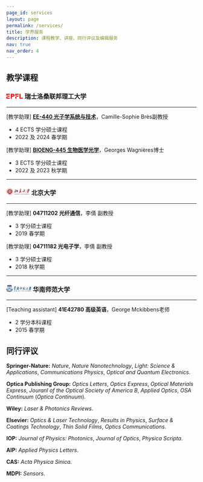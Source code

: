 ```yaml
---
page_id: services
layout: page
permalink: /services/
title: 学界服务
description: 课程教学、讲座、同行评议及编辑服务
nav: true
nav_order: 4
---
```


## 教学课程

### <img src="/assets/img/EPFL.png" style="height: 0.8em; "> 瑞士洛桑联邦理工大学

---

[教学助理] [**EE-440 光子学系统与技术**](https://edu.epfl.ch/coursebook/en/photonic-systems-and-technology-EE-440)，Camille-Sophie Brès副教授

- 4 ECTS 学分硕士课程
- 2022 及 2024 春学期

[教学助理] [**BIOENG-445 生物医学光学**](https://edu.epfl.ch/coursebook/en/biomedical-optics-BIOENG-445)，Georges Wagnières博士

- 3 ECTS 学分硕士课程
- 2022 及 2023 秋学期

---

### <img src="/assets/img/PKU.png" style="height: 1.1em; "> 北京大学

---

[教学助理] **04711202 光纤通信**，李倩 副教授

- 3 学分硕士课程
- 2019 春学期

[教学助理] **04711182 光电子学**，李倩 副教授

- 3 学分硕士课程
- 2018 秋学期

---

### <img src="/assets/img/SCNU.png" style="height: 1.1em; "> 华南师范大学

---

[Teaching assistant] **41E42780 高级英语**，George Mckibbens老师

- 2 学分本科课程
- 2015 春学期

## 同行评议

**Springer-Nature:** *Nature*, *Nature Nanotechnology*, *Light: Science & Applications*, *Communications Physics*, *Optical and Quantum Electronics*.

**Optica Publishing Group:** *Optics Letters*, *Optics Express*, *Optical Materials Express*, *Jouranl of the Optical Society of America B*, *Applied Optics*, *OSA Continuum* (*Optica Continuum*).

**Wiley:** *Laser & Photonics Reviews*.

**Elsevier:** *Optics & Laser Technology*, *Results in Physics*, *Surface & Coatings Technology*, *Thin Solid Films*, *Optics Communications*.

**IOP:** *Journal of Physics: Photonics*, *Journal of Optics*, *Physica Scripta*.

**AIP:** *Applied Physics Letters*.

**CAS:** *Acta Physica Sinica*.

**MDPI:** *Sensors*.